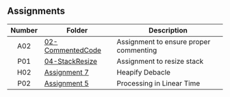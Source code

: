## Assignments

| Number | Folder | Description |
| :----: | ------ | ----------- |
|A02|<a href="https://github.com/Kyrie-Ma/3013-ALG-Ma/blob/master/Assignments/02-CommentedCode/main.cpp/" >02-CommentedCode| Assignment to ensure proper commenting|
|P01|<a href="https://github.com/Kyrie-Ma/3013-ALG-Ma/tree/master/Assignments/04-StackResize/" >04-StackResize|Assignment to resize stack|
|H02|<a href="https://github.com/Kyrie-Ma/3013-ALG-Ma/tree/master/Assignments/H02" >Assignment 7|Heapify Debacle|
|P02|<a href="https://github.com/Kyrie-Ma/3013-ALG-Ma/tree/master/Assignments/P02" >Assignment 5|Processing in Linear Time|
